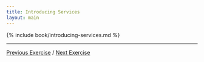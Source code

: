 ```yaml
---
title: Introducing Services
layout: main
---
```


{% include book/introducing-services.md %}

---

[Previous Exercise](ex8.html) / [Next Exercise](ex10.html)
